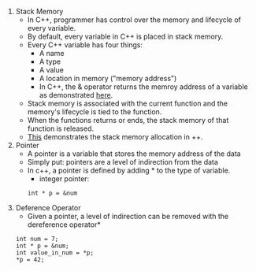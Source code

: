 1. Stack Memory
    - In C++, programmer has control over the memory and lifecycle of every variable. 
    - By default, every variable in C++ is placed in stack memory.
    - Every C++ variable has four things:
        - A name
        - A type
        - A value
        - A location in memory ("memory address")
        - In C++, the & operator returns the memroy address of a variable as demonstrated [here](./addressOf.cpp).
    - Stack memory is associated with the current function and the memory's lifecycle is tied to the function.
    - When the functions returns or ends, the stack memory of that function is released.
    - [This](./foo.cpp) demonstrates the stack memory allocation in ++.
1. Pointer 
    - A pointer is a variable that stores the memory address of the data
    - Simply put: pointers are a level of indirection from the data
    - In c++, a pointer is defined by adding * to the type of variable.
        - integer pointer:
        ```
        int * p = &num
        ```
1. Deference Operator
    - Given a pointer, a level of indirection can be removed with the dereference operator*
    ```
    int num = 7;
    int * p = &num;
    int value_in_num = *p;
    *p = 42;
    ```
